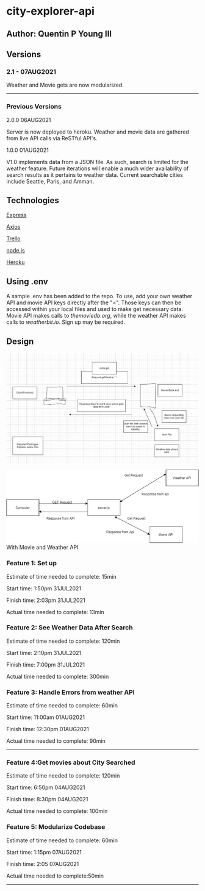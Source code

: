 # city-explorer-api

## Author: Quentin P Young III

## Versions

### 2.1 - 07AUG2021

Weather and Movie gets are now modularized.

---
### Previous Versions

2.0.0 06AUG2021

Server is now deployed to heroku. Weather and movie data are gathered from live API calls via ReSTful API's.

1.0.0 01AUG2021

V1.0 implements data from a JSON file. As such, search is limited for the weather feature. Future iterations will enable a much wider availability of search results as it pertains to weather data. Current searchable cities include Seattle, Paris, and Amman.

## Technologies

[Express](https://expressjs.com/)

[Axios](https://axios-http.com/docs/intro)

[Trello](https://trello.com/)

[node.js](https://nodejs.org/en/)

[Heroku](#)

## Using .env

A sample .env has been added to the repo. To use, add your own weather API and movie API keys directly after the "=". Those keys can then be accessed within your local files and used to make get necessary data. Movie API makes calls to *themoviedb.org*, while the weather API makes calls to *weatherbit.io*. Sign up may be required.

## Design

![UML](./img/uml.jpg)


![UML](./img/uml2.png)
With Movie and Weather API

### Feature 1: Set up

Estimate of time needed to complete: 15min

Start time: 1:50pm 31JUL2021

Finish time: 2:03pm 31JUL2021

Actual time needed to complete: 13min

### Feature 2: See Weather Data After Search

Estimate of time needed to complete: 120min

Start time: 2:10pm 31JUL2021

Finish time: 7:00pm 31JUL2021

Actual time needed to complete: 300min

### Feature 3: Handle Errors from weather API

Estimate of time needed to complete: 60min

Start time: 11:00am 01AUG2021

Finish time: 12:30pm 01AUG2021

Actual time needed to complete: 90min

---

### Feature 4:Get movies about City Searched

Estimate of time needed to complete: 120min

Start time: 6:50pm 04AUG2021

Finish time: 8:30pm 04AUG2021

Actual time needed to complete: 100min

### Feature 5: Modularize Codebase

Estimate of time needed to complete: 60min

Start time: 1:15pm 07AUG2021

Finish time: 2:05 07AUG2021

Actual time needed to complete:50min

---
